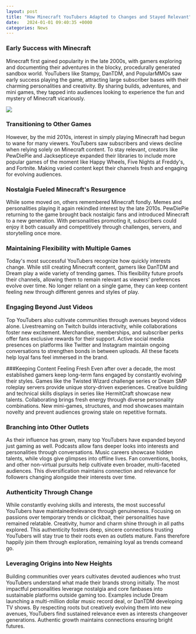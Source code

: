 ```yaml
---
layout: post
title: "How Minecraft YouTubers Adapted to Changes and Stayed Relevant"
date:   2024-01-01 09:40:35 +0000
categories: News
---
```

### Early Success with Minecraft
Minecraft first gained popularity in the late 2000s, with gamers exploring and documenting their adventures in the blocky, procedurally generated sandbox world. YouTubers like Stampy, DanTDM, and PopularMMOs saw early success playing the game, attracting large subscriber bases with their charming personalities and creativity. By sharing builds, adventures, and mini games, they tapped into audiences looking to experience the fun and mystery of Minecraft vicariously.


![](http://7youtube.ru/wp-content/uploads/2017/06/minecraft_chibis__youtubers_by_goldsolace-d5ylesw.png)
### Transitioning to Other Games  
However, by the mid 2010s, interest in simply playing Minecraft had begun to wane for many viewers. YouTubers saw subscribers and views decline when relying solely on Minecraft content. To stay relevant, creators like PewDiePie and Jacksepticeye expanded their libraries to include more popular games of the moment like Happy Wheels, Five Nights at Freddy's, and Fortnite. Making varied content kept their channels fresh and engaging for evolving audiences.

### Nostalgia Fueled Minecraft's Resurgence
While some moved on, others remembered Minecraft fondly. Memes and personalities playing it again rekindled interest by the late 2010s. PewDiePie returning to the game brought back nostalgic fans and introduced Minecraft to a new generation. With personalities promoting it, subscribers could enjoy it both casually and competitively through challenges, servers, and storytelling once more. 

### Maintaining Flexibility with Multiple Games
Today's most successful YouTubers recognize how quickly interests change. While still creating Minecraft content, gamers like DanTDM and Dream play a wide variety of trending games. This flexibility future proofs their channels, allowing them to remain relevant as viewers' preferences evolve over time. No longer reliant on a single game, they can keep content feeling new through different genres and styles of play.

### Engaging Beyond Just Videos
Top YouTubers also cultivate communities through avenues beyond videos alone. Livestreaming on Twitch builds interactivity, while collaborations foster new excitement. Merchandise, memberships, and subscriber perks offer fans exclusive rewards for their support. Active social media presences on platforms like Twitter and Instagram maintain ongoing conversations to strengthen bonds in between uploads. All these facets help loyal fans feel immersed in the brand.

###Keeping Content Feeling Fresh
Even after over a decade, the most established gamers keep long-term fans engaged by constantly evolving their styles. Games like the Twisted Wizard challenge series or Dream SMP roleplay servers provide unique story-driven experiences. Creative building and technical skills displays in series like HermitCraft showcase new talents. Collaborating brings fresh energy through diverse personality combinations. New mini-games, structures, and mod showcases maintain novelty and prevent audiences growing stale on repetitive formats.

### Branching into Other Outlets
As their influence has grown, many top YouTubers have expanded beyond just gaming as well. Podcasts allow fans deeper looks into interests and personalities through conversations. Music careers showcase hidden talents, while vlogs give glimpses into offline lives. Fan conventions, books, and other non-virtual pursuits help cultivate even broader, multi-faceted audiences. This diversification maintains connection and relevance for followers changing alongside their interests over time.  

### Authenticity Through Change
While constantly evolving skills and interests, the most successful YouTubers have maintainedrelevance through genuineness. Focusing on passions over temporary trends or clickbait, their personalities have remained relatable. Creativity, humor and charm shine through in all paths explored. This authenticity fosters deep, sincere connections trusting YouTubers will stay true to their roots even as outlets mature. Fans therefore happily join them through exploration, remaining loyal as trends comeand go.

### Leveraging Origins into New Heights  
Building communities over years cultivates devoted audiences who trust YouTubers understand what made their brands strong initially. The most impactful personalities leverage nostalgia and core fanbases into sustainable platforms outside gaming too. Examples include Dream launching a multi-million dollar music record deal, or DanTDM developing TV shows. By respecting roots but creatively evolving them into new avenues, YouTubers find sustained relevance even as interests changeover generations. Authentic growth maintains connections ensuring bright futures.